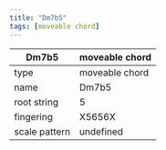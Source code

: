 ```yaml
---
title: "Dm7b5"
tags: [moveable chord]
---
```


|Dm7b5|moveable chord|
|---|---|
|type|moveable chord|
|name|Dm7b5|
|root string|5|
|fingering|X5656X|
|scale pattern|undefined|
